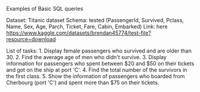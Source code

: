 Examples of Basic SQL queries

Dataset: Titanic dataset
Schema: tested (PassengerId, Survived, Pclass, Name, Sex, Age, Parch, Ticket, Fare, Cabin, Embarked)
Link: here https://www.kaggle.com/datasets/brendan45774/test-file?resource=download

List of tasks:
    1. Display female passengers who survived and are older than 30.
    2. Find the average age of men who didn't survive.
    3. Display information for passengers who spent between $20 and $50 on their tickets and got on the ship at port 'C'.
    4. Find the total number of the survivors in the first class.
    5. Show the information of passengers who boarded from Cherbourg (port 'C') and spent more than $75 on their tickets.
